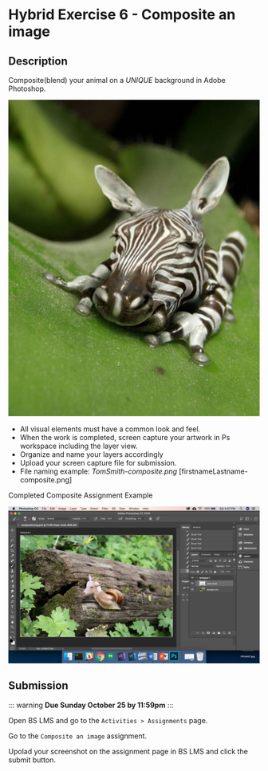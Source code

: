 # Hybrid Exercise 6 - Composite an image

## Description

Composite(blend) your animal on a *UNIQUE* background in Adobe Photoshop.

<img src="../assets/6-photoshop-hybrid-animal.jpg" alt="Zebra frong Composite">

- All visual elements must have a common look and feel. 
- When the work is completed, screen capture your artwork in Ps workspace including the layer view.
- Organize and name your layers accordingly
- Upload your screen capture file for submission.
- File naming example: *TomSmith-composite.png* [firstnameLastname-composite.png]

Completed Composite Assignment Example

<img src="../assets/6_composite-example.png" alt="Composite an image Assignment Example">

## Submission

::: warning
**Due Sunday October 25 by 11:59pm**
:::

Open BS LMS and go to the `Activities > Assignments` page.

Go to the `Composite an image` assignment.

Upolad your screenshot on the assignment page in BS LMS and click the submit button.